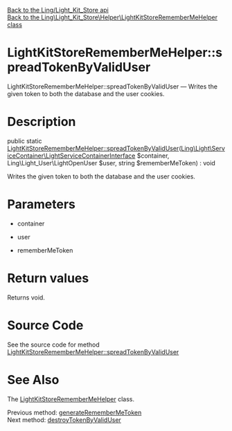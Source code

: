[Back to the Ling/Light_Kit_Store api](https://github.com/lingtalfi/Light_Kit_Store/blob/master/doc/api/Ling/Light_Kit_Store.md)<br>
[Back to the Ling\Light_Kit_Store\Helper\LightKitStoreRememberMeHelper class](https://github.com/lingtalfi/Light_Kit_Store/blob/master/doc/api/Ling/Light_Kit_Store/Helper/LightKitStoreRememberMeHelper.md)


LightKitStoreRememberMeHelper::spreadTokenByValidUser
================



LightKitStoreRememberMeHelper::spreadTokenByValidUser — Writes the given token to both the database and the user cookies.




Description
================


public static [LightKitStoreRememberMeHelper::spreadTokenByValidUser](https://github.com/lingtalfi/Light_Kit_Store/blob/master/doc/api/Ling/Light_Kit_Store/Helper/LightKitStoreRememberMeHelper/spreadTokenByValidUser.md)([Ling\Light\ServiceContainer\LightServiceContainerInterface](https://github.com/lingtalfi/Light/blob/master/doc/api/Ling/Light/ServiceContainer/LightServiceContainerInterface.md) $container, Ling\Light_User\LightOpenUser $user, string $rememberMeToken) : void




Writes the given token to both the database and the user cookies.




Parameters
================


- container

    

- user

    

- rememberMeToken

    


Return values
================

Returns void.








Source Code
===========
See the source code for method [LightKitStoreRememberMeHelper::spreadTokenByValidUser](https://github.com/lingtalfi/Light_Kit_Store/blob/master/Helper/LightKitStoreRememberMeHelper.php#L64-L90)


See Also
================

The [LightKitStoreRememberMeHelper](https://github.com/lingtalfi/Light_Kit_Store/blob/master/doc/api/Ling/Light_Kit_Store/Helper/LightKitStoreRememberMeHelper.md) class.

Previous method: [generateRememberMeToken](https://github.com/lingtalfi/Light_Kit_Store/blob/master/doc/api/Ling/Light_Kit_Store/Helper/LightKitStoreRememberMeHelper/generateRememberMeToken.md)<br>Next method: [destroyTokenByValidUser](https://github.com/lingtalfi/Light_Kit_Store/blob/master/doc/api/Ling/Light_Kit_Store/Helper/LightKitStoreRememberMeHelper/destroyTokenByValidUser.md)<br>

